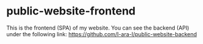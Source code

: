 # public-website-frontend

This is the frontend (SPA) of my website.
You can see the backend (API) under the following link: https://github.com/I-ara-I/public-website-backend
